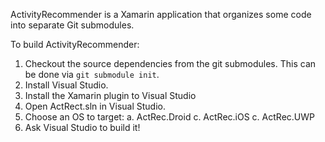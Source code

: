 ActivityRecommender is a Xamarin application that organizes some code into separate Git submodules.

To build ActivityRecommender:

1. Checkout the source dependencies from the git submodules.
   This can be done via `git submodule init`.
2. Install Visual Studio.
3. Install the Xamarin plugin to Visual Studio
4. Open ActRect.sln in Visual Studio.
5. Choose an OS to target:
  a. ActRec.Droid
  c. ActRec.iOS
  c. ActRec.UWP
6. Ask Visual Studio to build it!
